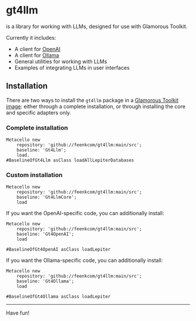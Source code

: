 # gt4llm

is a library for working with LLMs, designed for use with Glamorous Toolkit.

Currently it includes:
- A client for [OpenAI](https://openai.com)
- A client for [Ollama](https://ollama.com)
- General utilities for working with LLMs
- Examples of integrating LLMs in user interfaces

## Installation

There are two ways to install the `gt4llm` package in a [Glamorous Toolkit image](https://gtoolkit.com): either through a complete installation, or through installing the core and specific adapters only.

### Complete installation

```st
Metacello new
	repository: 'github://feenkcom/gt4llm:main/src';
	baseline: 'Gt4Llm';
	load.
#BaselineOfGt4Llm asClass loadAllLepiterDatabases
```
### Custom installation

```st
Metacello new
	repository: 'github://feenkcom/gt4llm:main/src';
	baseline: 'Gt4LlmCore';
	load
```

If you want the OpenAI-specific code, you can additionally install:

```st
Metacello new
	repository: 'github://feenkcom/gt4llm:main/src';
	baseline: 'Gt4OpenAI';
	load
```
```st
#BaselineOfGt4OpenAI asClass loadLepiter
```

If you want the Ollama-specific code, you can additionally install:

```st
Metacello new
	repository: 'github://feenkcom/gt4llm:main/src';
	baseline: 'Gt4Ollama';
	load
```
```st
#BaselineOfGt4Ollama asClass loadLepiter
```

<hr/>

Have fun!

